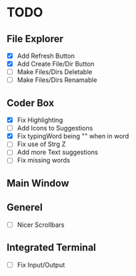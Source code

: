 ﻿# TODO

## File Explorer
- [x] Add Refresh Button
- [x] Add Create File/Dir Button
- [ ] Make Files/Dirs Deletable
- [ ] Make Files/Dirs Renamable

## Coder Box
- [x] Fix Highlighting
- [ ] Add Icons to Suggestions
- [x] Fix typingWord being "" when in word
- [ ] Fix use of Strg Z
- [ ] Add more Text suggestions
- [ ] Fix missing words

## Main Window

## Generel
- [ ] Nicer Scrollbars

## Integrated Terminal
- [ ] Fix Input/Output
